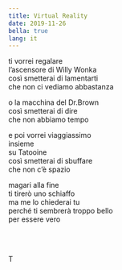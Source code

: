```yaml
---
title: Virtual Reality
date: 2019-11-26
bella: true
lang: it
---
```

ti vorrei regalare  
l’ascensore di Willy Wonka  
così smetterai di lamentarti  
che non ci vediamo abbastanza

o la macchina del Dr.Brown  
così smetterai di dire  
che non abbiamo tempo

e poi vorrei viaggiassimo  
insieme  
su Tatooine  
così smetterai di sbuffare  
che non c’è spazio

magari alla fine  
ti tirerò uno schiaffo  
ma me lo chiederai tu  
perché ti sembrerà troppo bello  
per essere vero

<br>
<br>

T
